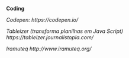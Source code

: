 <b> Coding </b>
<p> <i> Codepen: https://codepen.io/ 
<p> <i> Tableizer (transforma planilhas em Java Script) https://tableizer.journalistopia.com/
<p> <i> Iramuteq http://www.iramuteq.org/
